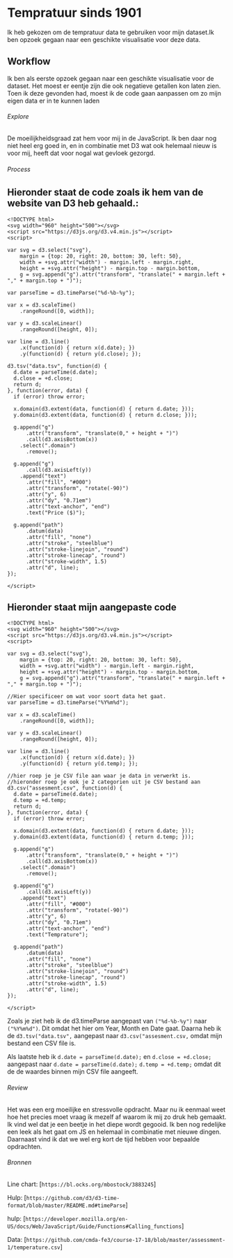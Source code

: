 
# Tempratuur sinds 1901

Ik heb gekozen om de tempratuur data te gebruiken voor mijn dataset.Ik ben opzoek gegaan naar een geschikte visualisatie voor deze data.

## Workflow

Ik ben als eerste opzoek gegaan naar een geschikte visualisatie voor de dataset. Het moest er eentje zijn die ook negatieve getallen kon laten zien. Toen ik deze gevonden had, moest ik de code gaan aanpassen om zo mijn eigen data er in te kunnen laden

###### Explore

De moeilijkheidsgraad zat hem voor mij in de JavaScript. Ik ben daar nog niet heel erg goed in, en in combinatie met D3 wat ook helemaal nieuw is voor mij, heeft dat voor nogal wat gevloek gezorgd. 

###### Process

## Hieronder staat de code zoals ik hem van de website van D3 heb gehaald.:

```
<!DOCTYPE html>
<svg width="960" height="500"></svg>
<script src="https://d3js.org/d3.v4.min.js"></script>
<script>

var svg = d3.select("svg"),
    margin = {top: 20, right: 20, bottom: 30, left: 50},
    width = +svg.attr("width") - margin.left - margin.right,
    height = +svg.attr("height") - margin.top - margin.bottom,
    g = svg.append("g").attr("transform", "translate(" + margin.left + "," + margin.top + ")");

var parseTime = d3.timeParse("%d-%b-%y");

var x = d3.scaleTime()
    .rangeRound([0, width]);

var y = d3.scaleLinear()
    .rangeRound([height, 0]);

var line = d3.line()
    .x(function(d) { return x(d.date); })
    .y(function(d) { return y(d.close); });

d3.tsv("data.tsv", function(d) {
  d.date = parseTime(d.date);
  d.close = +d.close;
  return d;
}, function(error, data) {
  if (error) throw error;

  x.domain(d3.extent(data, function(d) { return d.date; }));
  y.domain(d3.extent(data, function(d) { return d.close; }));

  g.append("g")
      .attr("transform", "translate(0," + height + ")")
      .call(d3.axisBottom(x))
    .select(".domain")
      .remove();

  g.append("g")
      .call(d3.axisLeft(y))
    .append("text")
      .attr("fill", "#000")
      .attr("transform", "rotate(-90)")
      .attr("y", 6)
      .attr("dy", "0.71em")
      .attr("text-anchor", "end")
      .text("Price ($)");

  g.append("path")
      .datum(data)
      .attr("fill", "none")
      .attr("stroke", "steelblue")
      .attr("stroke-linejoin", "round")
      .attr("stroke-linecap", "round")
      .attr("stroke-width", 1.5)
      .attr("d", line);
});

</script>
```

## Hieronder staat mijn aangepaste code

```
<!DOCTYPE html>
<svg width="960" height="500"></svg>
<script src="https://d3js.org/d3.v4.min.js"></script>
<script>

var svg = d3.select("svg"),
    margin = {top: 20, right: 20, bottom: 30, left: 50},
    width = +svg.attr("width") - margin.left - margin.right,
    height = +svg.attr("height") - margin.top - margin.bottom,
    g = svg.append("g").attr("transform", "translate(" + margin.left + "," + margin.top + ")");

//Hier specificeer om wat voor soort data het gaat.
var parseTime = d3.timeParse("%Y%m%d");

var x = d3.scaleTime()
    .rangeRound([0, width]);

var y = d3.scaleLinear()
    .rangeRound([height, 0]);

var line = d3.line()
    .x(function(d) { return x(d.date); })
    .y(function(d) { return y(d.temp); });

//hier roep je je CSV file aan waar je data in verwerkt is.
//hieronder roep je ook je 2 categorien uit je CSV bestand aan
d3.csv("assesment.csv", function(d) {
  d.date = parseTime(d.date);
  d.temp = +d.temp;
  return d;
}, function(error, data) {
  if (error) throw error;

  x.domain(d3.extent(data, function(d) { return d.date; }));
  y.domain(d3.extent(data, function(d) { return d.temp; }));

  g.append("g")
      .attr("transform", "translate(0," + height + ")")
      .call(d3.axisBottom(x))
    .select(".domain")
      .remove();

  g.append("g")
      .call(d3.axisLeft(y))
    .append("text")
      .attr("fill", "#000")
      .attr("transform", "rotate(-90)")
      .attr("y", 6)
      .attr("dy", "0.71em")
      .attr("text-anchor", "end")
      .text("Temprature");

  g.append("path")
      .datum(data)
      .attr("fill", "none")
      .attr("stroke", "steelblue")
      .attr("stroke-linejoin", "round")
      .attr("stroke-linecap", "round")
      .attr("stroke-width", 1.5)
      .attr("d", line);
});

</script>
```

Zoals je ziet heb ik de d3.timeParse aangepast van ```("%d-%b-%y")``` naar ```("%Y%m%d")```. Dit omdat het hier om Year, Month en Date gaat. Daarna heb ik de ```d3.tsv("data.tsv",``` aangepast naar ```d3.csv("assesment.csv,``` omdat mijn bestand een CSV file is.

Als laatste heb ik ```d.date = parseTime(d.date);``` en ```d.close = +d.close;``` aangepast naar ```d.date = parseTime(d.date);``` ```d.temp = +d.temp;``` omdat dit de de waardes binnen mijn CSV file aangeeft.

###### Review

Het was een erg moeilijke en stressvolle opdracht. Maar nu ik eenmaal weet hoe het precies moet vraag ik mezelf af waarom ik mij zo druk heb gemaakt. Ik vind wel dat je een beetje in het diepe wordt gegooid. Ik ben nog redelijke een leek als het gaat om JS en helemaal in combinatie met nieuwe dingen. Daarnaast vind ik dat we wel erg kort de tijd hebben voor bepaalde opdrachten.

###### Bronnen

Line chart: [`https://bl.ocks.org/mbostock/3883245`]

Hulp: [`https://github.com/d3/d3-time-format/blob/master/README.md#timeParse`]

hulp: [`https://developer.mozilla.org/en-US/docs/Web/JavaScript/Guide/Functions#Calling_functions`]

Data: [`https://github.com/cmda-fe3/course-17-18/blob/master/assessment-1/temperature.csv`]

